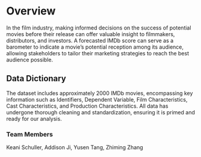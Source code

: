 # Overview
In the film industry, making informed decisions on the success of potential movies before their release can offer valuable insight to filmmakers, distributors, and investors. A forecasted IMDb score can serve as a barometer to indicate a movie’s potential reception among its audience, allowing stakeholders to tailor their marketing strategies to reach the best audience possible. 

## Data Dictionary
The dataset includes approximately 2000 IMDb movies, encompassing key information such as Identifiers, Dependent Variable, Film Characteristics, Cast Characteristics, and Production Characteristics. All data has undergone thorough cleaning and standardization, ensuring it is primed and ready for our analysis.

### Team Members
Keani Schuller, Addison Ji, Yusen Tang, Zhiming Zhang
